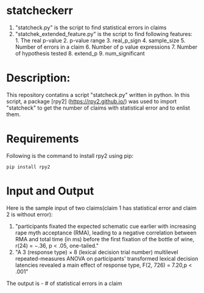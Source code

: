 # statcheckerr

1. "statcheck.py" is the script to find statistical errors in claims
2. "statchek_extended_feature.py" is the script to find following features:     
          1. The real p-value
          2. p-value range
          3. real_p_sign
          4. sample_size
          5. Number of errors in a claim
          6. Number of p value expressions
          7. Number of hypothesis tested
          8. extend_p
          9. num_significant

# Description:

This repository contatins a script "statcheck.py" written in python. In this script, a package [rpy2] (https://rpy2.github.io/) was used to import "statcheck" to get the number of claims with statistical error and to enlist them.
# Requirements 

Following is the command to install rpy2 using pip:
    
    pip install rpy2

# Input and Output

Here is the sample input of two claims(claim 1 has statistical error and claim 2 is without error):
1. "participants fixated the expected schematic cue earlier with increasing rape myth acceptance (RMA), leading to a negative correlation between RMA and total time (in ms) before the first fixation of the bottle of wine, r(24) = −.36, p < .05, one-tailed."
2. "A 3 (response type) × 8 (lexical decision trial number) multilevel repeated-measures ANOVA on participants' transformed lexical decision latencies revealed a main effect of response type, F(2, 726) = 7.20,p < .001"

The output is - # of statistical errors in a claim
